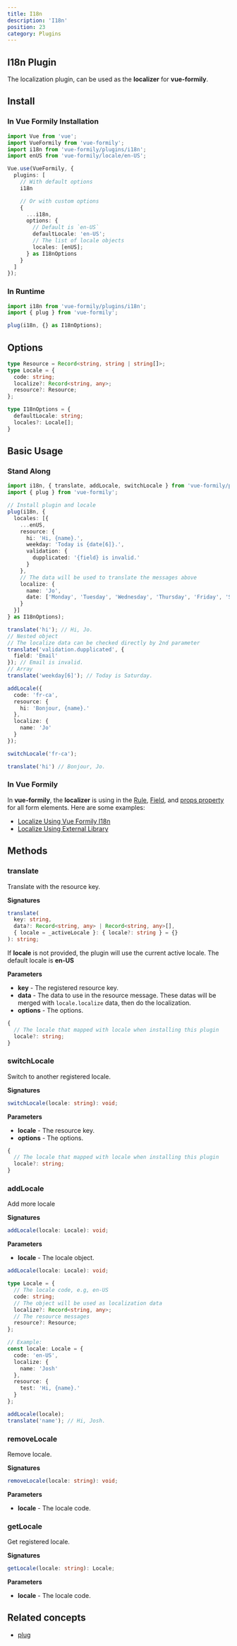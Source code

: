```yaml
---
title: I18n
description: 'I18n'
position: 23
category: Plugins
---
```


## I18n Plugin
The localization plugin, can be used as the **localizer** for **vue-formily**.

## Install
### In Vue Formily Installation
```typescript
import Vue from 'vue';
import VueFormily from 'vue-formily';
import i18n from 'vue-formily/plugins/i18n';
import enUS from 'vue-formily/locale/en-US';

Vue.use(VueFormily, {
  plugins: [
    // With default options
    i18n

    // Or with custom options
    {
      ...i18n,
      options: {
        // Default is `en-US`
        defaultLocale: 'en-US';
        // The list of locale objects
        locales: [enUS];
      } as I18nOptions
    }
  ]
});
```

### In Runtime
```typescript
import i18n from 'vue-formily/plugins/i18n';
import { plug } from 'vue-formily';

plug(i18n, {} as I18nOptions);
```

## Options
```typescript
type Resource = Record<string, string | string[]>;
type Locale = {
  code: string;
  localize?: Record<string, any>;
  resource?: Resource;
};

type I18nOptions = {
  defaultLocale: string;
  locales?: Locale[];
}
```

## Basic Usage
### Stand Along
```typescript
import i18n, { translate, addLocale, switchLocale } from 'vue-formily/plugins/i18n';
import { plug } from 'vue-formily';

// Install plugin and locale
plug(i18n, {
  locales: [{
    ...enUS,
    resource: {
      hi: 'Hi, {name}.',
      weekday: 'Today is {date[6]}.',
      validation: {
        dupplicated: '{field} is invalid.'
      }
    },
    // The data will be used to translate the messages above
    localize: {
      name: 'Jo',
      date: ['Monday', 'Tuesday', 'Wednesday', 'Thursday', 'Friday', 'Saturday', 'Sunday']
    }
  }]
} as I18nOptions);

translate('hi'); // Hi, Jo.
// Nested object
// The localize data can be checked directly by 2nd parameter
translate('validation.dupplicated', {
  field: 'Email'
}); // Email is invalid.
// Array
translate('weekday[6]'); // Today is Saturday.

addLocale({
  code: 'fr-ca',
  resource: {
    hi: 'Bonjour, {name}.'
  },
  localize: {
    name: 'Jo'
  }
});

switchLocale('fr-ca');

translate('hi') // Bonjour, Jo.
```

### In Vue Formily
In **vue-formily**, the **localizer** is using in the [Rule](/api/rule), [Field](/api/field), and [props property](/api/element#properties) for all form elements. Here are some examples:
- [Localize Using Vue Formily I18n](/examples/localize#using-vue-formily-i18n)
- [Localize Using External Library](/examples/localize#using-external-library)


## Methods
### translate
Translate with the resource key.

**Signatures**
```typescript
translate(
  key: string,
  data?: Record<string, any> | Record<string, any>[],
  { locale = _activeLocale }: { locale?: string } = {}
): string;
```

<alert>
If <b>locale</b> is not provided, the plugin will use the current active locale. The default locale is <b>en-US</b>
</alert>

**Parameters**
- **key** - The registered resource key.
- **data** - The data to use in the resource message. These datas will be merged with `locale.localize` data, then do the localization.
- **options** - The options.
```typescript
{
  // The locale that mapped with locale when installing this plugin
  locale?: string;
}
```

### switchLocale
Switch to another registered locale.

**Signatures**
```typescript
switchLocale(locale: string): void;
```

**Parameters**
- **locale** - The resource key.
- **options** - The options.
```typescript
{
  // The locale that mapped with locale when installing this plugin
  locale?: string;
}
```

### addLocale
Add more locale

**Signatures**
```typescript
addLocale(locale: Locale): void;
```

**Parameters**
- **locale** - The locale object.
```typescript
addLocale(locale: Locale): void;

type Locale = {
  // The locale code, e.g, en-US
  code: string;
  // The object will be used as localization data
  localize?: Record<string, any>;
  // The resource messages
  resource?: Resource;
};

// Example:
const locale: Locale = {
  code: 'en-US',
  localize: {
    name: 'Josh'
  },
  resource: {
    test: 'Hi, {name}.'
  }
};

addLocale(locale);
translate('name'); // Hi, Josh.
```

### removeLocale
Remove locale.

**Signatures**
```typescript
removeLocale(locale: string): void;
```

**Parameters**
- **locale** - The locale code.

### getLocale
Get registered locale.

**Signatures**
```typescript
getLocale(locale: string): Locale;
```

**Parameters**
- **locale** - The locale code.

## Related concepts
- [plug](/api/helpers#plug)
